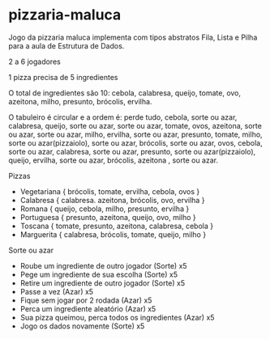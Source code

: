 # pizzaria-maluca

Jogo da pizzaria maluca implementa com tipos abstratos Fila, Lista e Pilha para a aula de Estrutura de Dados.

2 a 6 jogadores

1 pizza precisa de 5 ingredientes

O total de ingredientes são 10: cebola, calabresa, queijo, tomate, ovo, azeitona, milho, presunto, brócolis, ervilha.

O tabuleiro é circular e a ordem é: perde tudo, cebola, sorte ou azar, calabresa, queijo, sorte ou azar, sorte ou azar, tomate, ovos, azeitona, sorte ou azar, sorte ou azar, milho, ervilha,  sorte ou azar, presunto, tomate, milho, sorte ou azar(pizzaiolo), sorte ou azar, brócolis, sorte ou azar, ovos, cebola, sorte ou azar, calabresa, sorte ou azar, presunto, sorte ou azar(pizzaiolo), queijo, ervilha, sorte ou azar, brócolis, azeitona , sorte ou azar.
 

Pizzas
- Vegetariana { brócolis, tomate, ervilha, cebola, ovos }
- Calabresa { calabresa. azeitona, brócolis, ovo, ervilha }
- Romana { queijo, cebola, milho, presunto, ervilha }
- Portuguesa { presunto, azeitona, queijo, ovo, milho }
- Toscana { tomate, presunto, azeitona, calabresa, cebola }
- Marguerita { calabresa, brócolis, tomate, queijo, milho }


Sorte ou azar
- Roube um ingrediente de outro jogador (Sorte) x5
- Pege um ingrediente de sua escolha (Sorte) x5
- Retire um ingrediente de outro jogador (Sorte) x5
- Passe a vez (Azar) x5
- Fique sem jogar por 2 rodada (Azar) x5
- Perca um ingrediente aleatório (Azar) x5
- Sua pizza queimou, perca todos os ingredientes (Azar) x5
- Jogo os dados novamente (Sorte) x5
